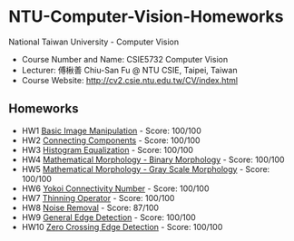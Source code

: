 # NTU-Computer-Vision-Homeworks
National Taiwan University - Computer Vision
* Course Number and Name: CSIE5732 Computer Vision
* Lecturer: 傅楸善 Chiu-San Fu @ NTU CSIE, Taipei, Taiwan
* Course Website: http://cv2.csie.ntu.edu.tw/CV/index.html

## Homeworks
* HW1 [Basic Image Manipulation](http://cv2.csie.ntu.edu.tw/CV/hw2019/hw1.html) - Score: 100/100
* HW2 [Connecting Components](http://cv2.csie.ntu.edu.tw/CV/hw2019/hw2.html) - Score: 100/100
* HW3 [Histogram Equalization](http://cv2.csie.ntu.edu.tw/CV/hw2019/hw3.html) - Score: 100/100
* HW4 [Mathematical Morphology - Binary Morphology](http://cv2.csie.ntu.edu.tw/CV/hw2019/hw4.html) - Score: 100/100
* HW5 [Mathematical Morphology - Gray Scale Morphology](http://cv2.csie.ntu.edu.tw/CV/hw2019/hw5.html) - Score: 100/100
* HW6 [Yokoi Connectivity Number](http://cv2.csie.ntu.edu.tw/CV/hw2019/hw6.html) - Score: 100/100
* HW7 [Thinning Operator](http://cv2.csie.ntu.edu.tw/CV/hw2019/hw7.html) - Score: 100/100
* HW8 [Noise Removal](http://cv2.csie.ntu.edu.tw/CV/hw2019/hw8.html) - Score: 87/100
* HW9 [General Edge Detection](http://cv2.csie.ntu.edu.tw/CV/hw2019/hw9.html) - Score: 100/100
* HW10 [Zero Crossing Edge Detection](http://cv2.csie.ntu.edu.tw/CV/hw2019/hw10.html) - Score: 100/100

